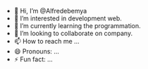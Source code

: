 - 👋 Hi, I’m @Alfredebemya
- 👀 I’m interested in development web.
- 🌱 I’m currently learning the programmation.
- 💞️ I’m looking to collaborate on company.
- 📫 How to reach me ...
- 😄 Pronouns: ...
- ⚡ Fun fact: ...

<!---
Alfredebemya/Alfredebemya is a ✨ special ✨ repository because its `README.md` (this file) appears on your GitHub profile.
You can click the Preview link to take a look at your changes.
--->
